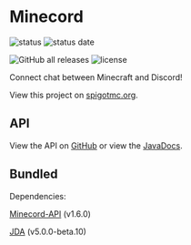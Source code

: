 # Minecord
![status](https://img.shields.io/badge/status-pr%20only-important)
![status date](https://img.shields.io/badge/status%20update-january%202023-informational)


![GitHub all releases](https://img.shields.io/github/downloads/StarsDown64/Minecord/total)
![license](https://img.shields.io/badge/license-ISC-brightgreen)

Connect chat between Minecraft and Discord!

View this project on [spigotmc.org](https://www.spigotmc.org/resources/minecord.84702/).

## API
View the API on [GitHub](https://github.com/StarsDown64/Minecord-API) or view the [JavaDocs](https://starsdown64.github.io/Minecord-API).

## Bundled
Dependencies:

[Minecord-API](https://github.com/StarsDown64/Minecord-API) (v1.6.0)

[JDA](https://github.com/DV8FromTheWorld/JDA) (v5.0.0-beta.10)

